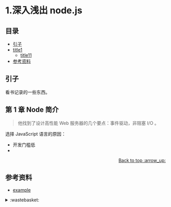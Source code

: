 # 1.深入浅出 node.js
## <a name="index"></a> 目录
- [引子](#start)
- [title1](#title1)
  - [title11](#title11)
- [参考资料](#reference)


## <a name="start"></a> 引子
看书记录的一些东西。

## <a name="title1"></a> 第 1 章 Node 简介
>他找到了设计高性能 Web 服务器的几个要点：事件驱动，非阻塞 I/O 。

选择 JavaScript 语言的原因：
- 开发门槛低
-



<div align="right"><a href="#index">Back to top :arrow_up:</a></div>


## <a name="reference"></a> 参考资料
- [example][url-article-1]


[url-article-1]:https://xxholic.github.io/segment

[url-local-5]:../images/n/help.png

<details>
<summary>:wastebasket:</summary>


![n-poster][url-local-poster]

</details>

[url-book]:https://book.douban.com/subject/26916012/
[url-local-poster]:../images/n/poster.jpg
